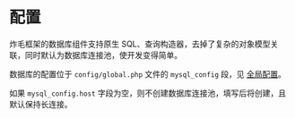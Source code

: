 # 配置

炸毛框架的数据库组件支持原生 SQL、查询构造器，去掉了复杂的对象模型关联，同时默认为数据库连接池，使开发变得简单。

数据库的配置位于 `config/global.php` 文件的 `mysql_config` 段，见 [全局配置](../../../../guide/basic-config#mysql_config)。

如果 `mysql_config.host` 字段为空，则不创建数据库连接池，填写后将创建，且默认保持长连接。